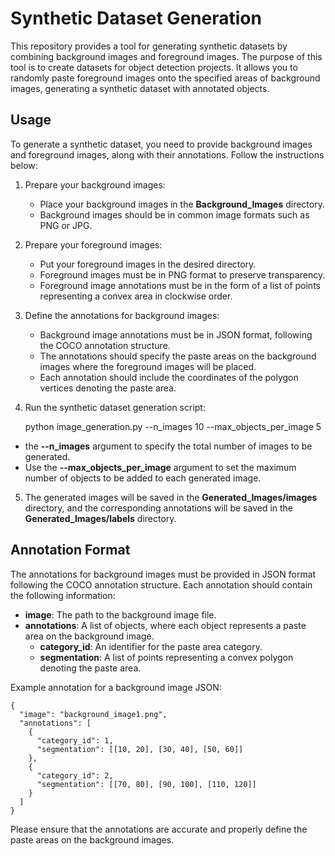 # Synthetic Dataset Generation

This repository provides a tool for generating synthetic datasets by combining background images and foreground images. The purpose of this tool is to create datasets for object detection projects. It allows you to randomly paste foreground images onto the specified areas of background images, generating a synthetic dataset with annotated objects.


## Usage

To generate a synthetic dataset, you need to provide background images and foreground images, along with their annotations. Follow the instructions below:

1. Prepare your background images:

   - Place your background images in the **Background_Images** directory.
   - Background images should be in common image formats such as PNG or JPG.

2. Prepare your foreground images:

   - Put your foreground images in the desired directory.
   - Foreground images must be in PNG format to preserve transparency.
   - Foreground image annotations must be in the form of a list of points representing a convex area in clockwise order.

3. Define the annotations for background images:

   - Background image annotations must be in JSON format, following the COCO annotation structure.
   - The annotations should specify the paste areas on the background images where the foreground images will be placed.
   - Each annotation should include the coordinates of the polygon vertices denoting the paste area.

4. Run the synthetic dataset generation script:



    python image_generation.py --n_images 10 --max_objects_per_image 5

-  the **--n_images** argument to specify the total number of images to be generated.
- Use the **--max_objects_per_image** argument to set the maximum number of objects to be added to each generated image.

5. The generated images will be saved in the **Generated_Images/images** directory, and the corresponding annotations will be saved in the **Generated_Images/labels** directory.

## Annotation Format

The annotations for background images must be provided in JSON format following the COCO annotation structure. Each annotation should contain the following information:

- **image**: The path to the background image file.
- **annotations**: A list of objects, where each object represents a paste area on the background image.
  - **category_id**: An identifier for the paste area category.
  - **segmentation**: A list of points representing a convex polygon denoting the paste area.

Example annotation for a background image JSON:

    {
      "image": "background_image1.png",
      "annotations": [
        {
          "category_id": 1,
          "segmentation": [[10, 20], [30, 40], [50, 60]]
        },
        {
          "category_id": 2,
          "segmentation": [[70, 80], [90, 100], [110, 120]]
        }
      ]
    }

Please ensure that the annotations are accurate and properly define the paste areas on the background images.
